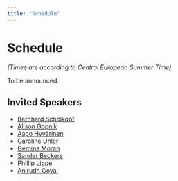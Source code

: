 ```yaml
---
title: "Schedule"
---
```


# Schedule

_(Times are according to Central European Summer Time)_

To be announced.

## Invited Speakers

* [Bernhard Schölkopf](https://is.mpg.de/~bs)
* [Alison Gopnik](http://alisongopnik.com/)
* [Aapo Hyvärinen](https://www.cs.helsinki.fi/u/ahyvarin/)
* [Caroline Uhler](https://www.carolineuhler.com/)
* [Gemma Moran](https://www.gemma-moran.com/)
* [Sander Beckers](https://sanderbeckers.github.io/website/about/)
* [Phillip Lippe](https://phlippe.github.io/)
* [Anirudh Goyal](https://anirudh9119.github.io/)